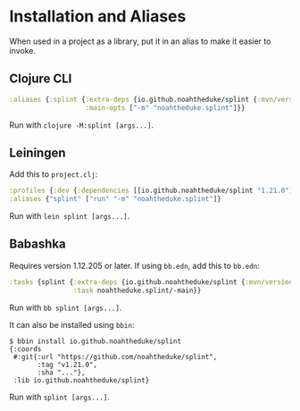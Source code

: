 # Installation and Aliases

When used in a project as a library, put it in an alias to make it easier to invoke.

## Clojure CLI

```clojure
:aliases {:splint {:extra-deps {io.github.noahtheduke/splint {:mvn/version "1.21.0"}}
                   :main-opts ["-m" "noahtheduke.splint"]}}
```

Run with `clojure -M:splint [args...]`.

## Leiningen

Add this to `project.clj`:

```clojure
:profiles {:dev {:dependencies [[io.github.noahtheduke/splint "1.21.0"]]}}
:aliases {"splint" ["run" "-m" "noahtheduke.splint"]}
```

Run with `lein splint [args...]`.

## Babashka

Requires version 1.12.205 or later. If using `bb.edn`, add this to `bb.edn`:

```clojure
:tasks {splint {:extra-deps {io.github.noahtheduke/splint {:mvn/version "1.21.0"}}
                :task noahtheduke.splint/-main}}
```

Run with `bb splint [args...]`.

It can also be installed using `bbin`:

```text
$ bbin install io.github.noahtheduke/splint
{:coords
 #:git{:url "https://github.com/noahtheduke/splint",
       :tag "v1.21.0",
       :sha "..."},
 :lib io.github.noahtheduke/splint}
```

Run with `splint [args...]`.
